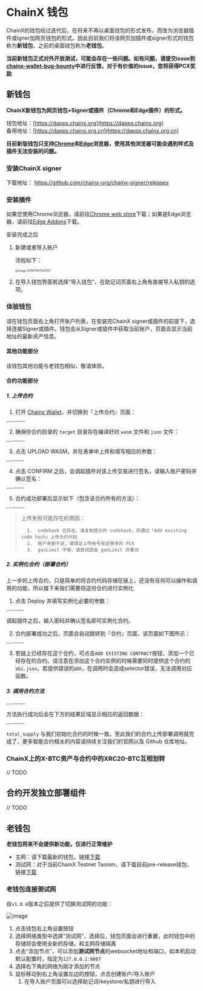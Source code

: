 # ChainX 钱包

ChainX的钱包经过迭代后，在将来不再以桌面钱包的形式发布，而改为浏览器插件或igner加网页钱包的形式。因此目前我们将该网页加插件或signer形式的钱包称为**新钱包**，之前的桌面钱包称为**老钱包**。

**当前新钱包正式对外开放测试，可能会存在一些问题。如有问题，请提交issue到[chainx-wallet-bug-bounty](https://github.com/chainx-org/chainx-wallet-bug-bounty/issues)中进行反馈，对于有价值的issue，您将获得PCX奖励**

## 新钱包

**ChainX新钱包为网页钱包+Signer或插件（Chrome和Edge插件）的形式。**

钱包地址：[https://dapps.chainx.org](https://dapps.chainx.org)  
备用地址：[https://dapps.chainx.org.cn](https://dapps.chainx.org.cn)

**目前新版钱包只支持[Chrome](https://www.google.com/chrome/)和[Edge](https://www.microsoft.com/en-us/edge)浏览器，使用其他浏览器可能会遇到样式及插件无法安装的问题。**

### 安装ChainX signer

下载地址： https://github.com/chainx-org/chainx-signer/releases

### 安装插件

如果您使用Chrome浏览器，请前往[Chrome web store](https://chrome.google.com/webstore/detail/chainx-extension/dffjlgnecfafjfmkknpipapcbgajflge)下载；如果是Edge浏览器，请前往[Edge Addons](https://microsoftedge.microsoft.com/addons/detail/pglmaogdhpmengmblgdjgnnabbafegkk)下载。


安装完成之后

1. 新建或者导入账户

   流程如下：

   <img src="images/contract-frontend/image-20191114175210101.png" alt="image-20191114175210101" style="zoom:50%;" />

2.	在导入钱包界面若选择”导入钱包“，在助记词页面右上角有直接导入私钥的选项。

### 体验钱包

请在钱包页面右上角打开账户列表，在安装完ChainX signer或插件的前提下，选择连接Signer或插件。钱包会从Signer或插件中获取当前账户，页面会显示当前地址的最新资产信息。

#### 其他功能部分

该钱包其他功能与老钱包相似，敬请体验。

#### 合约功能部分

##### 1. 上传合约

1.	打开 [Chainx Wallet](https://dapps.chainx.org.cn/)，并切换到『上传合约』页面：

<img src="images/contract-frontend/image-20191114150242636.png" alt="image-20191114150242636" style="zoom: 25%;" />

2.	确保你合约目录的 `target` 目录存在编译好的 `wasm` 文件和 `json` 文件：

<img src="images/contract-frontend/image-20191114120447447.png" alt="image-20191114120447447" style="zoom:25%;" />

3.	点击 UPLOAD WASM，并在表单中上传和填写相应的参数：

<img src="images/contract-frontend/image-20191114150517915.png" alt="image-20191114150517915" style="zoom:25%;" />

4.	点击 CONFIRM 之后，会调起插件对该上传交易进行签名，请输入账户密码并确认签名：

<img src="images/contract-frontend/image-20191114151019208.png" alt="image-20191114151019208" style="zoom:25%;" />

5.	合约成功部署后显示如下（包含该合约所有的方法）：

<img src="images/contract-frontend/image-20191114151322439.png" alt="image-20191114151322439" style="zoom:25%;" />

>	上传失败可能存在的原因：
>
>		1.	codehash 已存在，请复制提示的 codehash，并通过『Add existing code hash』上传合约代码
>	 	2.	账户余额不足，请保证上传帐号有足够多的 PCX
>	 	3.	gasLimit 不够，请尝试提高 gasLimit 并重试

##### 2. 实例化合约（部署合约）

上一步的上传合约，只是简单的将合约代码存储在链上，还没有任何可以操作和调用的功能，所以接下来我们需要将这份合约进行实例化


1.	点击 Deploy 并填写实例化必要的参数：

<img src="images/contract-frontend/image-20191114152810561.png" alt="image-20191114152810561" style="zoom:25%;" />

调起插件之后，输入密码并确认签名即可实例化合约。

2.	合约部署成功之后，页面会自动跳转到『合约』页面，该页面如下图所示：

<img src="images/contract-frontend/image-20191114154411579.png" alt="image-20191114154411579" style="zoom:25%;" />

3. 若链上已经存在这个合约，可点击`ADD EXISTING CONTRACT`按钮，添加一个已经存在的合约。请注意在添加这个合约实例的时候需要同时提供这个合约的`abi.json`，若提供错误的abi，在调用时会造成selector错误，无法调用对应函数。

##### 3. 调用合约方法

<img src="images/contract-frontend/image-20191114155829408.png" alt="image-20191114155829408" style="zoom:25%;" />

方法执行成功后会在下方的结果区域显示相应的返回数据：

<img src="images/contract-frontend/image-20191114160022577.png" alt="image-20191114160022577" style="zoom:25%;" />

`total_supply` 与我们初始化合约的时候一致。至此我们的合约上传部署调用就完成了，更多智能合约相关的内容请持续关注我们的官网以及 Github 仓库地址。

### ChainX上的X-BTC资产与合约中的XRC20-BTC互相划转

// TODO 

## 合约开发独立部署组件

// TODO

## 老钱包

**老钱包将来不会提供新功能，仅进行正常维护**

* 主网：请下载最新的钱包，链接[下载](https://github.com/chainx-org/chainx-wallet/releases)
* 测试网：对于当前ChainX Testnet Taoism，请下载目前pre-release钱包，链接[下载](https://github.com/chainx-org/chainx-wallet/releases/tag/v1.0.10)

### 老钱包连接测试网

自`v1.0.4`版本之后提供了切换测试网的功能：

![image](https://user-images.githubusercontent.com/5023721/62120182-ae257c00-b2f3-11e9-9e5e-b2c1e65ee0f1.png)

1. 点击钱包右上角设置按钮
2. 选择网络类型中选择“测试网”，选择后，钱包页面会进行重置，此时钱包中的存储将会使用全新的存储，和主网存储隔离
3. 点击“添加节点”，可以添加**测试网节点**的websocket地址和端口，如本机启动默认配置时，指定为`127.0.0.1:8087`
4. 选择右下角的网络为刚才添加的节点
5. 鼠标移动到右上角设置左边的按钮，点击创建账户/导入账户
   1. 在导入账户页面可以选择助记词/keystore/私钥进行导入
